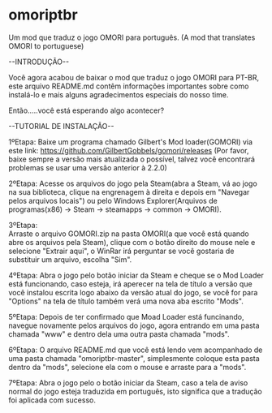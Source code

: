 # omoriptbr
Um mod que traduz o jogo OMORI para português. (A mod that translates OMORI to portuguese)


--INTRODUÇÃO--

Você agora acabou de baixar o mod que traduz o jogo OMORI para PT-BR, este arquivo README.md contêm informações
importantes sobre como instalá-lo e mais alguns agradecimentos especiais do nosso time.

Então.....você está esperando algo acontecer?


--TUTORIAL DE INSTALAÇÃO--

1ºEtapa:
  Baixe um programa chamado Gilbert's Mod loader(GOMORI) via este link: https://github.com/GilbertGobbels/gomori/releases
  (Por favor, baixe sempre a versão mais atualizada o possível, talvez você encontrará problemas se usar uma versão anterior à 2.2.0)

2ºEtapa:
  Acesse os arquivos do jogo pela Steam(abra a Steam, vá ao jogo na sua biblioteca, clique na engrenagem à direita e depois em "Navegar pelos arquivos locais") ou 
  pelo Windows Explorer(Arquivos de programas(x86) -> Steam -> steamapps -> common -> OMORI).

3ºEtapa:  
  Arraste o arquivo GOMORI.zip na pasta OMORI(a que você está quando abre os arquivos pela Steam), clique com o botão direito do mouse nele e selecione "Extrair aqui",
  o WinRar irá perguntar se você gostaria de substituir um arquivo, escolha "Sim".

4ºEtapa:
  Abra o jogo pelo botão iniciar da Steam e cheque se o Mod Loader está funcionando, caso esteja, irá aperecer na tela de título a versão que você instalou escrita logo
  abaixo da versão atual do jogo, se você for para "Options" na tela de título também verá uma nova aba escrito "Mods".

5ºEtapa:
  Depois de ter confirmado que Moad Loader está funcinando, navegue novamente pelos arquivos do jogo, agora entrando em uma pasta chamada "www" e dentro dela uma outra pasta
  chamada "mods".
  
6ºEtapa:
  O arquivo README.md que você está lendo vem acompanhado de uma pasta chamada "omoriptbr-master", simplesmente coloque esta pasta dentro da "mods", selecione ela com o 
  mouse e arraste para a "mods".

7ºEtapa:
  Abra o jogo pelo o botão iniciar da Steam, caso a tela de aviso normal do jogo esteja traduzida em português, isto significa que a tradução foi aplicada com sucesso.
  
